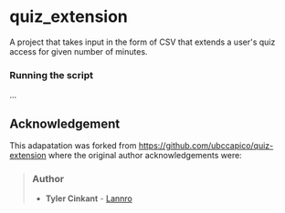 # quiz_extension

A project that takes input in the form of CSV that extends a user's quiz access for given number of minutes.



### Running the script

...

## Acknowledgement
This adapatation was forked from https://github.com/ubccapico/quiz-extension where the original author acknowledgements were:

> ###  Author
> * **Tyler Cinkant** - [Lannro](https://github.com/Lannro)
